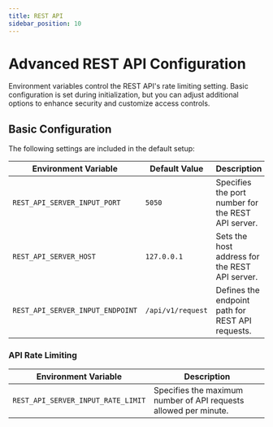 ```yaml
---
title: REST API
sidebar_position: 10
---
```


# Advanced REST API Configuration

Environment variables control the REST API's rate limiting setting. Basic configuration is set during initialization, but you can adjust additional options to enhance security and customize access controls.

## Basic Configuration
The following settings are included in the default setup:

| Environment Variable | Default Value | Description |
|----------------------|--------------|-------------|
| `REST_API_SERVER_INPUT_PORT` | `5050` | Specifies the port number for the REST API server. |
| `REST_API_SERVER_HOST` | `127.0.0.1` | Sets the host address for the REST API server. |
| `REST_API_SERVER_INPUT_ENDPOINT` | `/api/v1/request` | Defines the endpoint path for REST API requests. |

### API Rate Limiting
| Environment Variable | Description |
|----------------------|-------------|
| `REST_API_SERVER_INPUT_RATE_LIMIT` | Specifies the maximum number of API requests allowed per minute. |